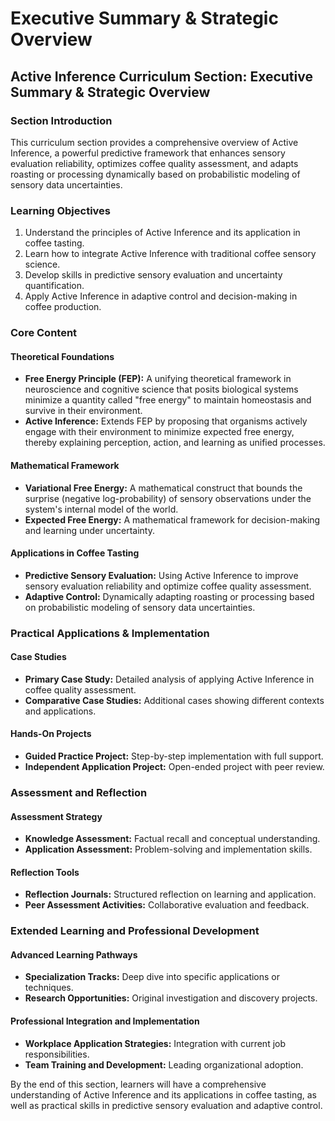 # Executive Summary & Strategic Overview

## **Active Inference Curriculum Section: Executive Summary & Strategic Overview**

### **Section Introduction**

This curriculum section provides a comprehensive overview of Active Inference, a powerful predictive framework that enhances sensory evaluation reliability, optimizes coffee quality assessment, and adapts roasting or processing dynamically based on probabilistic modeling of sensory data uncertainties.

### **Learning Objectives**

1. Understand the principles of Active Inference and its application in coffee tasting.
2. Learn how to integrate Active Inference with traditional coffee sensory science.
3. Develop skills in predictive sensory evaluation and uncertainty quantification.
4. Apply Active Inference in adaptive control and decision-making in coffee production.

### **Core Content**

#### **Theoretical Foundations**

- **Free Energy Principle (FEP):** A unifying theoretical framework in neuroscience and cognitive science that posits biological systems minimize a quantity called "free energy" to maintain homeostasis and survive in their environment.
- **Active Inference:** Extends FEP by proposing that organisms actively engage with their environment to minimize expected free energy, thereby explaining perception, action, and learning as unified processes.

#### **Mathematical Framework**

- **Variational Free Energy:** A mathematical construct that bounds the surprise (negative log-probability) of sensory observations under the system's internal model of the world.
- **Expected Free Energy:** A mathematical framework for decision-making and learning under uncertainty.

#### **Applications in Coffee Tasting**

- **Predictive Sensory Evaluation:** Using Active Inference to improve sensory evaluation reliability and optimize coffee quality assessment.
- **Adaptive Control:** Dynamically adapting roasting or processing based on probabilistic modeling of sensory data uncertainties.

### **Practical Applications & Implementation**

#### **Case Studies**

- **Primary Case Study:** Detailed analysis of applying Active Inference in coffee quality assessment.
- **Comparative Case Studies:** Additional cases showing different contexts and applications.

#### **Hands-On Projects**

- **Guided Practice Project:** Step-by-step implementation with full support.
- **Independent Application Project:** Open-ended project with peer review.

### **Assessment and Reflection**

#### **Assessment Strategy**

- **Knowledge Assessment:** Factual recall and conceptual understanding.
- **Application Assessment:** Problem-solving and implementation skills.

#### **Reflection Tools**

- **Reflection Journals:** Structured reflection on learning and application.
- **Peer Assessment Activities:** Collaborative evaluation and feedback.

### **Extended Learning and Professional Development**

#### **Advanced Learning Pathways**

- **Specialization Tracks:** Deep dive into specific applications or techniques.
- **Research Opportunities:** Original investigation and discovery projects.

#### **Professional Integration and Implementation**

- **Workplace Application Strategies:** Integration with current job responsibilities.
- **Team Training and Development:** Leading organizational adoption.

By the end of this section, learners will have a comprehensive understanding of Active Inference and its applications in coffee tasting, as well as practical skills in predictive sensory evaluation and adaptive control.